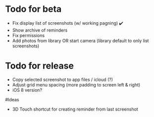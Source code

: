 # Todo for beta

- Fix display list of screenshots (w/ working pagning) ✔️
- Show archive of reminders
- Fix permissions
- Add photos from library OR start camera (library default to only list screenshots)

# Todo for release

- Copy selected screenshot to app files / icloud (?)
- Adjust grid menu spacing (more padding to screen left & right)
- iOS 8 version?

#Ideas

* 3D Touch shortcut for creating reminder from last screenshot